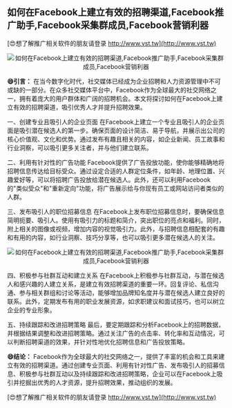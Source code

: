 ## **如何在Facebook上建立有效的招聘渠道,Facebook推广助手,Facebook采集群成员,Facebook营销利器**

[😍想了解推广相关软件的朋友请登录 http://www.vst.tw](http://www.vst.tw)

 <center><img src="https://vst.tw/MP4/tuiguang/png/4.png" alt="如何在Facebook上建立有效的招聘渠道,Facebook推广助手,Facebook采集群成员,Facebook营销利器"></center>

**😄引言：**
在当今数字化时代，社交媒体已经成为企业招聘和人力资源管理中不可或缺的一部分。在众多社交媒体平台中，Facebook作为全球最大的社交网络之一，拥有着庞大的用户群体和广阔的招聘机会。本文将探讨如何在Facebook上建立有效的招聘渠道，吸引优秀人才并提升招聘效果。

一、创建专业且吸引人的企业页面
在Facebook上建立一个专业且吸引人的企业页面是吸引潜在候选人的第一步。确保页面的设计简洁、易于导航，并展示出公司的核心价值观、文化和优势。通过发布有趣且相关的内容，如企业新闻、员工故事和行业洞察，可以吸引更多关注者，并与他们建立联系。

二、利用有针对性的广告功能
Facebook提供了广告投放功能，使你能够精确地将招聘信息传达给目标受众。通过设定合适的人群定位条件，如年龄、地理位置、兴趣爱好等，可以将招聘广告投放给潜在候选人。此外，还可以利用Facebook的"类似受众"和"重新定向"功能，将广告展示给与你现有员工或网站访问者类似的人群。

三、发布吸引人的职位招募信息
在Facebook上发布职位招募信息时，要确保信息简明扼要、吸引人。使用有吸引力的标题和简介，突出职位的亮点和福利。同时，附上相关的图像或视频，增加内容的视觉吸引力。此外，与招聘信息相配套的有趣和有用的内容，如行业洞察、技巧分享等，也可以吸引更多潜在候选人的关注。

 <center><img src="https://vst.tw/MP4/tuiguang/png/3.png" alt="如何在Facebook上建立有效的招聘渠道,Facebook推广助手,Facebook采集群成员,Facebook营销利器"></center>

四、积极参与社群互动和建立关系
在Facebook上积极参与社群互动，与潜在候选人和感兴趣的人建立关系，是建立有效招聘渠道的重要一环。回复评论、私信沟通、参与相关群组和讨论等活动，能够增加品牌知名度并与潜在候选人建立良好的联系。此外，定期发布有用的职业发展资源，如求职建议和面试技巧，也可以树立企业的专业形象。

五、持续跟踪和改进招聘策略
最后，要定期跟踪和分析Facebook上的招聘数据，并根据结果调整和改进招聘策略。通过关注广告的点击率、转化率和互动情况，可以判断招聘渠道的效果，并针对性地优化招聘信息和广告投放策略。

**😄结论：**
Facebook作为全球最大的社交网络之一，提供了丰富的机会和工具来建立有效的招聘渠道。通过创建专业页面、利用有针对性广告、发布吸引人的招募信息、积极参与社群互动以及持续跟踪和改进招聘策略，企业可以在Facebook上吸引并挖掘出优秀的人才资源，提升招聘效果，推动组织的发展。

[😍想了解推广相关软件的朋友请登录 http://www.vst.tw](http://www.vst.tw)



